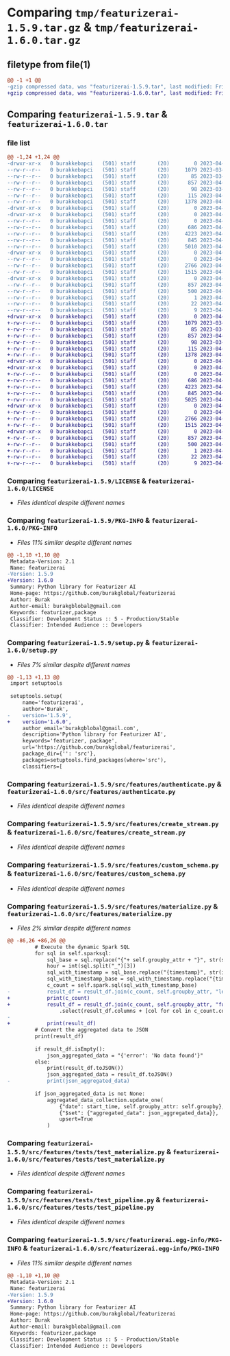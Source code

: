 # Comparing `tmp/featurizerai-1.5.9.tar.gz` & `tmp/featurizerai-1.6.0.tar.gz`

## filetype from file(1)

```diff
@@ -1 +1 @@
-gzip compressed data, was "featurizerai-1.5.9.tar", last modified: Fri Apr 28 22:00:35 2023, max compression
+gzip compressed data, was "featurizerai-1.6.0.tar", last modified: Fri Apr 28 23:22:56 2023, max compression
```

## Comparing `featurizerai-1.5.9.tar` & `featurizerai-1.6.0.tar`

### file list

```diff
@@ -1,24 +1,24 @@
-drwxr-xr-x   0 burakkebapci   (501) staff       (20)        0 2023-04-28 22:00:35.324458 featurizerai-1.5.9/
--rw-r--r--   0 burakkebapci   (501) staff       (20)     1079 2023-03-26 20:50:31.000000 featurizerai-1.5.9/LICENSE
--rw-r--r--   0 burakkebapci   (501) staff       (20)       85 2023-03-26 20:50:31.000000 featurizerai-1.5.9/MANIFEST.in
--rw-r--r--   0 burakkebapci   (501) staff       (20)      857 2023-04-28 22:00:35.324525 featurizerai-1.5.9/PKG-INFO
--rw-r--r--   0 burakkebapci   (501) staff       (20)       98 2023-03-26 20:50:31.000000 featurizerai-1.5.9/pyproject.toml
--rw-r--r--   0 burakkebapci   (501) staff       (20)      115 2023-04-28 22:00:35.324747 featurizerai-1.5.9/setup.cfg
--rw-r--r--   0 burakkebapci   (501) staff       (20)     1378 2023-04-28 22:00:25.000000 featurizerai-1.5.9/setup.py
-drwxr-xr-x   0 burakkebapci   (501) staff       (20)        0 2023-04-28 22:00:35.320568 featurizerai-1.5.9/src/
-drwxr-xr-x   0 burakkebapci   (501) staff       (20)        0 2023-04-28 22:00:35.322729 featurizerai-1.5.9/src/features/
--rw-r--r--   0 burakkebapci   (501) staff       (20)        0 2023-04-22 17:23:59.000000 featurizerai-1.5.9/src/features/__init__.py
--rw-r--r--   0 burakkebapci   (501) staff       (20)      686 2023-04-22 23:39:43.000000 featurizerai-1.5.9/src/features/authenticate.py
--rw-r--r--   0 burakkebapci   (501) staff       (20)     4223 2023-04-28 19:36:07.000000 featurizerai-1.5.9/src/features/create_stream.py
--rw-r--r--   0 burakkebapci   (501) staff       (20)      845 2023-04-23 11:45:28.000000 featurizerai-1.5.9/src/features/custom_schema.py
--rw-r--r--   0 burakkebapci   (501) staff       (20)     5010 2023-04-28 22:00:25.000000 featurizerai-1.5.9/src/features/materialize.py
-drwxr-xr-x   0 burakkebapci   (501) staff       (20)        0 2023-04-28 22:00:35.323395 featurizerai-1.5.9/src/features/tests/
--rw-r--r--   0 burakkebapci   (501) staff       (20)        0 2023-04-25 16:35:40.000000 featurizerai-1.5.9/src/features/tests/__init__.py
--rw-r--r--   0 burakkebapci   (501) staff       (20)     2766 2023-04-28 14:47:29.000000 featurizerai-1.5.9/src/features/tests/test_materialize.py
--rw-r--r--   0 burakkebapci   (501) staff       (20)     1515 2023-04-28 02:38:55.000000 featurizerai-1.5.9/src/features/tests/test_pipeline.py
-drwxr-xr-x   0 burakkebapci   (501) staff       (20)        0 2023-04-28 22:00:35.324317 featurizerai-1.5.9/src/featurizerai.egg-info/
--rw-r--r--   0 burakkebapci   (501) staff       (20)      857 2023-04-28 22:00:35.000000 featurizerai-1.5.9/src/featurizerai.egg-info/PKG-INFO
--rw-r--r--   0 burakkebapci   (501) staff       (20)      500 2023-04-28 22:00:35.000000 featurizerai-1.5.9/src/featurizerai.egg-info/SOURCES.txt
--rw-r--r--   0 burakkebapci   (501) staff       (20)        1 2023-04-28 22:00:35.000000 featurizerai-1.5.9/src/featurizerai.egg-info/dependency_links.txt
--rw-r--r--   0 burakkebapci   (501) staff       (20)       22 2023-04-28 22:00:35.000000 featurizerai-1.5.9/src/featurizerai.egg-info/requires.txt
--rw-r--r--   0 burakkebapci   (501) staff       (20)        9 2023-04-28 22:00:35.000000 featurizerai-1.5.9/src/featurizerai.egg-info/top_level.txt
+drwxr-xr-x   0 burakkebapci   (501) staff       (20)        0 2023-04-28 23:22:56.205982 featurizerai-1.6.0/
+-rw-r--r--   0 burakkebapci   (501) staff       (20)     1079 2023-03-26 20:50:31.000000 featurizerai-1.6.0/LICENSE
+-rw-r--r--   0 burakkebapci   (501) staff       (20)       85 2023-03-26 20:50:31.000000 featurizerai-1.6.0/MANIFEST.in
+-rw-r--r--   0 burakkebapci   (501) staff       (20)      857 2023-04-28 23:22:56.206047 featurizerai-1.6.0/PKG-INFO
+-rw-r--r--   0 burakkebapci   (501) staff       (20)       98 2023-03-26 20:50:31.000000 featurizerai-1.6.0/pyproject.toml
+-rw-r--r--   0 burakkebapci   (501) staff       (20)      115 2023-04-28 23:22:56.206264 featurizerai-1.6.0/setup.cfg
+-rw-r--r--   0 burakkebapci   (501) staff       (20)     1378 2023-04-28 23:22:49.000000 featurizerai-1.6.0/setup.py
+drwxr-xr-x   0 burakkebapci   (501) staff       (20)        0 2023-04-28 23:22:56.202070 featurizerai-1.6.0/src/
+drwxr-xr-x   0 burakkebapci   (501) staff       (20)        0 2023-04-28 23:22:56.204088 featurizerai-1.6.0/src/features/
+-rw-r--r--   0 burakkebapci   (501) staff       (20)        0 2023-04-22 17:23:59.000000 featurizerai-1.6.0/src/features/__init__.py
+-rw-r--r--   0 burakkebapci   (501) staff       (20)      686 2023-04-22 23:39:43.000000 featurizerai-1.6.0/src/features/authenticate.py
+-rw-r--r--   0 burakkebapci   (501) staff       (20)     4223 2023-04-28 19:36:07.000000 featurizerai-1.6.0/src/features/create_stream.py
+-rw-r--r--   0 burakkebapci   (501) staff       (20)      845 2023-04-23 11:45:28.000000 featurizerai-1.6.0/src/features/custom_schema.py
+-rw-r--r--   0 burakkebapci   (501) staff       (20)     5025 2023-04-28 23:22:42.000000 featurizerai-1.6.0/src/features/materialize.py
+drwxr-xr-x   0 burakkebapci   (501) staff       (20)        0 2023-04-28 23:22:56.204956 featurizerai-1.6.0/src/features/tests/
+-rw-r--r--   0 burakkebapci   (501) staff       (20)        0 2023-04-25 16:35:40.000000 featurizerai-1.6.0/src/features/tests/__init__.py
+-rw-r--r--   0 burakkebapci   (501) staff       (20)     2766 2023-04-28 14:47:29.000000 featurizerai-1.6.0/src/features/tests/test_materialize.py
+-rw-r--r--   0 burakkebapci   (501) staff       (20)     1515 2023-04-28 02:38:55.000000 featurizerai-1.6.0/src/features/tests/test_pipeline.py
+drwxr-xr-x   0 burakkebapci   (501) staff       (20)        0 2023-04-28 23:22:56.205842 featurizerai-1.6.0/src/featurizerai.egg-info/
+-rw-r--r--   0 burakkebapci   (501) staff       (20)      857 2023-04-28 23:22:56.000000 featurizerai-1.6.0/src/featurizerai.egg-info/PKG-INFO
+-rw-r--r--   0 burakkebapci   (501) staff       (20)      500 2023-04-28 23:22:56.000000 featurizerai-1.6.0/src/featurizerai.egg-info/SOURCES.txt
+-rw-r--r--   0 burakkebapci   (501) staff       (20)        1 2023-04-28 23:22:56.000000 featurizerai-1.6.0/src/featurizerai.egg-info/dependency_links.txt
+-rw-r--r--   0 burakkebapci   (501) staff       (20)       22 2023-04-28 23:22:56.000000 featurizerai-1.6.0/src/featurizerai.egg-info/requires.txt
+-rw-r--r--   0 burakkebapci   (501) staff       (20)        9 2023-04-28 23:22:56.000000 featurizerai-1.6.0/src/featurizerai.egg-info/top_level.txt
```

### Comparing `featurizerai-1.5.9/LICENSE` & `featurizerai-1.6.0/LICENSE`

 * *Files identical despite different names*

### Comparing `featurizerai-1.5.9/PKG-INFO` & `featurizerai-1.6.0/PKG-INFO`

 * *Files 11% similar despite different names*

```diff
@@ -1,10 +1,10 @@
 Metadata-Version: 2.1
 Name: featurizerai
-Version: 1.5.9
+Version: 1.6.0
 Summary: Python library for Featurizer AI
 Home-page: https://github.com/burakglobal/featurizerai
 Author: Burak
 Author-email: burakgblobal@gmail.com
 Keywords: featurizer,package
 Classifier: Development Status :: 5 - Production/Stable
 Classifier: Intended Audience :: Developers
```

### Comparing `featurizerai-1.5.9/setup.py` & `featurizerai-1.6.0/setup.py`

 * *Files 7% similar despite different names*

```diff
@@ -1,13 +1,13 @@
 import setuptools
 
 setuptools.setup(
     name='featurizerai',
     author='Burak',
-    version='1.5.9',
+    version='1.6.0',
     author_email='burakgblobal@gmail.com',
     description='Python library for Featurizer AI',
     keywords='featurizer, package',
     url='https://github.com/burakglobal/featurizerai',
     package_dir={'': 'src'},
     packages=setuptools.find_packages(where='src'),
     classifiers=[
```

### Comparing `featurizerai-1.5.9/src/features/authenticate.py` & `featurizerai-1.6.0/src/features/authenticate.py`

 * *Files identical despite different names*

### Comparing `featurizerai-1.5.9/src/features/create_stream.py` & `featurizerai-1.6.0/src/features/create_stream.py`

 * *Files identical despite different names*

### Comparing `featurizerai-1.5.9/src/features/custom_schema.py` & `featurizerai-1.6.0/src/features/custom_schema.py`

 * *Files identical despite different names*

### Comparing `featurizerai-1.5.9/src/features/materialize.py` & `featurizerai-1.6.0/src/features/materialize.py`

 * *Files 2% similar despite different names*

```diff
@@ -86,26 +86,26 @@
         # Execute the dynamic Spark SQL
         for sql in self.sparksql:
             sql_base = sql.replace("{"+ self.groupby_attr + "}", str(self.groupby))
             hour = int(sql.split("_")[3])
             sql_with_timestamp = sql_base.replace("{timestamp}", str(int((start_time - timedelta(hours=hour)).timestamp())))
             sql_with_timestamp_base = sql_with_timestamp.replace("{timestamp_base}", str(int((start_time).timestamp())))
             c_count = self.spark.sql(sql_with_timestamp_base)
-            result_df = result_df.join(c_count, self.groupby_attr, "left") \
+            print(c_count)
+            result_df = result_df.join(c_count, self.groupby_attr, "full") \
                 .select(result_df.columns + [col for col in c_count.columns if col not in result_df.columns])
-
+            print(result_df)
         # Convert the aggregated data to JSON
         print(result_df)
 
         if result_df.isEmpty():
             json_aggregated_data = "{'error': 'No data found'}"
         else:
             print(result_df.toJSON())
             json_aggregated_data = result_df.toJSON()
-            print(json_aggregated_data)
 
         if json_aggregated_data is not None:
             aggregated_data_collection.update_one(
                 {"date": start_time, self.groupby_attr: self.groupby},
                 {"$set": {"aggregated_data": json_aggregated_data}},
                 upsert=True
             )
```

### Comparing `featurizerai-1.5.9/src/features/tests/test_materialize.py` & `featurizerai-1.6.0/src/features/tests/test_materialize.py`

 * *Files identical despite different names*

### Comparing `featurizerai-1.5.9/src/features/tests/test_pipeline.py` & `featurizerai-1.6.0/src/features/tests/test_pipeline.py`

 * *Files identical despite different names*

### Comparing `featurizerai-1.5.9/src/featurizerai.egg-info/PKG-INFO` & `featurizerai-1.6.0/src/featurizerai.egg-info/PKG-INFO`

 * *Files 11% similar despite different names*

```diff
@@ -1,10 +1,10 @@
 Metadata-Version: 2.1
 Name: featurizerai
-Version: 1.5.9
+Version: 1.6.0
 Summary: Python library for Featurizer AI
 Home-page: https://github.com/burakglobal/featurizerai
 Author: Burak
 Author-email: burakgblobal@gmail.com
 Keywords: featurizer,package
 Classifier: Development Status :: 5 - Production/Stable
 Classifier: Intended Audience :: Developers
```


